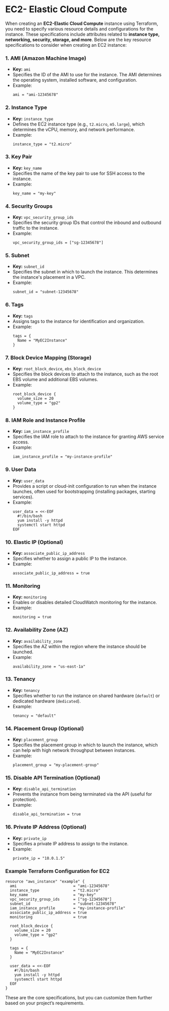 <h1>EC2- Elastic Cloud Compute</h1>

When creating an **EC2-Elastic Cloud Compute** instance using Terraform, you need to specify various resource details and configurations for the instance. These specifications include attributes related to **instance type, networking, security, storage, and more**. Below are the key resource specifications to consider when creating an EC2 instance:

### 1. **AMI (Amazon Machine Image)**
   - **Key:** `ami`
   - Specifies the ID of the AMI to use for the instance. The AMI determines the operating system, installed software, and configuration.
   - Example:
     ```hcl
     ami = "ami-12345678"
     ```

### 2. **Instance Type**
   - **Key:** `instance_type`
   - Defines the EC2 instance type (e.g., `t2.micro`, `m5.large`), which determines the vCPU, memory, and network performance.
   - Example:
     ```hcl
     instance_type = "t2.micro"
     ```

### 3. **Key Pair**
   - **Key:** `key_name`
   - Specifies the name of the key pair to use for SSH access to the instance.
   - Example:
     ```hcl
     key_name = "my-key"
     ```

### 4. **Security Groups**
   - **Key:** `vpc_security_group_ids`
   - Specifies the security group IDs that control the inbound and outbound traffic to the instance.
   - Example:
     ```hcl
     vpc_security_group_ids = ["sg-12345678"]
     ```

### 5. **Subnet**
   - **Key:** `subnet_id`
   - Specifies the subnet in which to launch the instance. This determines the instance's placement in a VPC.
   - Example:
     ```hcl
     subnet_id = "subnet-12345678"
     ```

### 6. **Tags**
   - **Key:** `tags`
   - Assigns tags to the instance for identification and organization.
   - Example:
     ```hcl
     tags = {
       Name = "MyEC2Instance"
     }
     ```

### 7. **Block Device Mapping (Storage)**
   - **Key:** `root_block_device`, `ebs_block_device`
   - Specifies the block devices to attach to the instance, such as the root EBS volume and additional EBS volumes.
   - Example:
     ```hcl
     root_block_device {
       volume_size = 20
       volume_type = "gp2"
     }
     ```

### 8. **IAM Role and Instance Profile**
   - **Key:** `iam_instance_profile`
   - Specifies the IAM role to attach to the instance for granting AWS service access.
   - Example:
     ```hcl
     iam_instance_profile = "my-instance-profile"
     ```

### 9. **User Data**
   - **Key:** `user_data`
   - Provides a script or cloud-init configuration to run when the instance launches, often used for bootstrapping (installing packages, starting services).
   - Example:
     ```hcl
     user_data = <<-EOF
       #!/bin/bash
       yum install -y httpd
       systemctl start httpd
     EOF
     ```

### 10. **Elastic IP (Optional)**
   - **Key:** `associate_public_ip_address`
   - Specifies whether to assign a public IP to the instance.
   - Example:
     ```hcl
     associate_public_ip_address = true
     ```

### 11. **Monitoring**
   - **Key:** `monitoring`
   - Enables or disables detailed CloudWatch monitoring for the instance.
   - Example:
     ```hcl
     monitoring = true
     ```

### 12. **Availability Zone (AZ)**
   - **Key:** `availability_zone`
   - Specifies the AZ within the region where the instance should be launched.
   - Example:
     ```hcl
     availability_zone = "us-east-1a"
     ```

### 13. **Tenancy**
   - **Key:** `tenancy`
   - Specifies whether to run the instance on shared hardware (`default`) or dedicated hardware (`dedicated`).
   - Example:
     ```hcl
     tenancy = "default"
     ```

### 14. **Placement Group (Optional)**
   - **Key:** `placement_group`
   - Specifies the placement group in which to launch the instance, which can help with high network throughput between instances.
   - Example:
     ```hcl
     placement_group = "my-placement-group"
     ```

### 15. **Disable API Termination (Optional)**
   - **Key:** `disable_api_termination`
   - Prevents the instance from being terminated via the API (useful for protection).
   - Example:
     ```hcl
     disable_api_termination = true
     ```

### 16. **Private IP Address (Optional)**
   - **Key:** `private_ip`
   - Specifies a private IP address to assign to the instance.
   - Example:
     ```hcl
     private_ip = "10.0.1.5"
     ```

### Example Terraform Configuration for EC2
```hcl
resource "aws_instance" "example" {
  ami                         = "ami-12345678"
  instance_type               = "t2.micro"
  key_name                    = "my-key"
  vpc_security_group_ids      = ["sg-12345678"]
  subnet_id                   = "subnet-12345678"
  iam_instance_profile        = "my-instance-profile"
  associate_public_ip_address = true
  monitoring                  = true

  root_block_device {
    volume_size = 20
    volume_type = "gp2"
  }

  tags = {
    Name = "MyEC2Instance"
  }

  user_data = <<-EOF
    #!/bin/bash
    yum install -y httpd
    systemctl start httpd
  EOF
}
```

These are the core specifications, but you can customize them further based on your project’s requirements.
